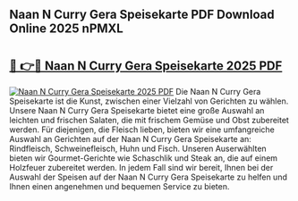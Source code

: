 ## Naan N Curry Gera Speisekarte PDF Download Online 2025 nPMXL

# <h2><a href="http://gcbqsy.nevu.top/?p=Naan+N+Curry+Gera+Speisekarte">🔗 👉🔴 Naan N Curry Gera Speisekarte 2025 PDF</a></h2>

[![Naan N Curry Gera Speisekarte 2025 PDF](https://i.imgur.com/dBaPXMq.png)](http://gcbqsy.nevu.top/?p=Naan+N+Curry+Gera+Speisekarte)
Die Naan N Curry Gera Speisekarte ist die Kunst, zwischen einer Vielzahl von Gerichten zu wählen. Unsere Naan N Curry Gera Speisekarte bietet eine große Auswahl an leichten und frischen Salaten, die mit frischem Gemüse und Obst zubereitet werden. Für diejenigen, die Fleisch lieben, bieten wir eine umfangreiche Auswahl an Gerichten auf der Naan N Curry Gera Speisekarte an: Rindfleisch, Schweinefleisch, Huhn und Fisch. Unseren Auserwählten bieten wir Gourmet-Gerichte wie Schaschlik und Steak an, die auf einem Holzfeuer zubereitet werden. In jedem Fall sind wir bereit, Ihnen bei der Auswahl der Speisen auf der Naan N Curry Gera Speisekarte zu helfen und Ihnen einen angenehmen und bequemen Service zu bieten.
